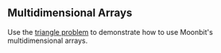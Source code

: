 ## Multidimensional Arrays

Use the [triangle problem](https://leetcode.com/problems/triangle/) to demonstrate how to use Moonbit's multidimensional arrays.
